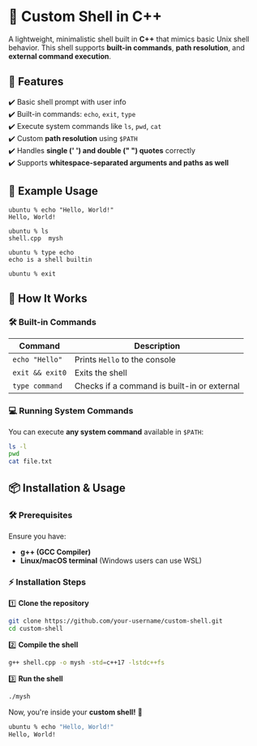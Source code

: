 # 🚀 Custom Shell in C++

A lightweight, minimalistic shell built in **C++** that mimics basic Unix shell behavior. This shell supports **built-in commands**, **path resolution**, and **external command execution**.

## 🔹 Features
✔️ Basic shell prompt with user info  
✔️ Built-in commands: `echo`, `exit`, `type`  
✔️ Execute system commands like `ls`, `pwd`, `cat`  
✔️ Custom **path resolution** using `$PATH`  
✔️ Handles **single (' ') and double (" ") quotes** correctly  
✔️ Supports **whitespace-separated arguments and paths as well**  

## 📌 Example Usage

``` shell
ubuntu % echo "Hello, World!"
Hello, World!

ubuntu % ls
shell.cpp  mysh

ubuntu % type echo
echo is a shell builtin

ubuntu % exit
```

## 📌 How It Works

### 🛠 Built-in Commands
| Command           | Description                                      |
|------------------|--------------------------------------------------|
| `echo "Hello"`   | Prints `Hello` to the console                    |
| `exit && exit0`  | Exits the shell                                   |
| `type command`  | Checks if a command is built-in or external       |

### 💻 Running System Commands
You can execute **any system command** available in `$PATH`:
```sh
ls -l
pwd
cat file.txt
```
## 📦 Installation & Usage

### 🛠 Prerequisites
Ensure you have:
- **g++ (GCC Compiler)**
- **Linux/macOS terminal** (Windows users can use WSL)

### ⚡ Installation Steps

1️⃣ **Clone the repository**  
```sh
git clone https://github.com/your-username/custom-shell.git
cd custom-shell
```

2️⃣ **Compile the shell**  
```sh
g++ shell.cpp -o mysh -std=c++17 -lstdc++fs
```

3️⃣ **Run the shell**  
```sh
./mysh
```

Now, you're inside your **custom shell!** 🎉  
```sh
ubuntu % echo "Hello, World!"
Hello, World!
```

